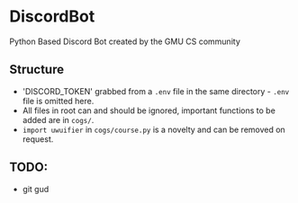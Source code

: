 # DiscordBot
Python Based Discord Bot created by the GMU CS community

## Structure
* 'DISCORD_TOKEN' grabbed from a ```.env``` file in the same directory - ```.env``` file is omitted here.
* All files in root can and should be ignored, important functions to be added are in ```cogs/```.
* ```import uwuifier``` in ```cogs/course.py``` is a novelty and can be removed on request.

## TODO:
* git gud
